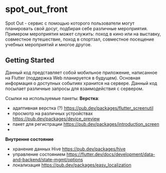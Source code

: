 # spot_out_front

Spot Out - сервис с помощью которого пользователи могут планировать свой досуг, подбирая себе различные мероприятия. Примером мероприятия может служить: поход в кино или на выставку, совместное путешествие, поход в спортзал, совместное посещение учебных мероприятий и многое другое.

## Getting Started

Данный код представляет собой мобильное приложение, написанное на Flutter (поддержка Web планируется в будущем). Основная информация о доступных событиях хранится на сервере. Данный код посылает различные запросы для взаимодействия с сервером.



Ссылки на используемые пакеты:
  **Верстка**:
  - адаптивная верстка (?) https://pub.dev/packages/flutter_screenutil
  - просмотр на различных устройствах https://pub.dev/packages/device_preview
  - пакет для регистрации https://pub.dev/packages/introduction_screen
  - 
  **Внутренне состояние**
  - хранение данных Hive https://pub.dev/packages/hive
  - управление состоянием https://flutter.dev/docs/development/data-and-backend/state-mgmt/options
  - локализация https://pub.dev/packages/easy_localization
